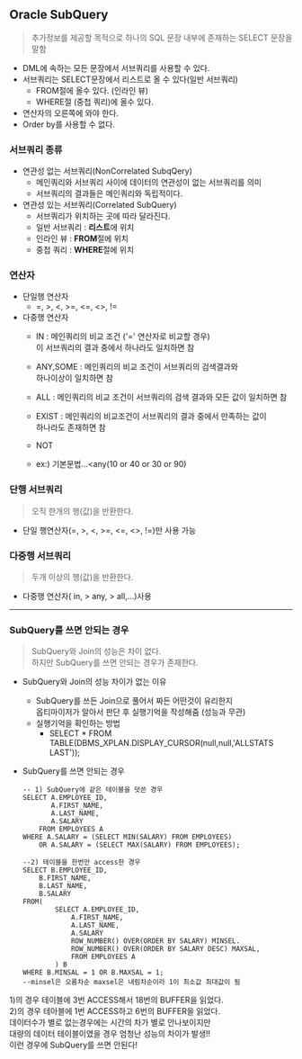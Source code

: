 ## Oracle SubQuery
> 추가정보를 제공할 목적으로 하나의 SQL 문장 내부에 존재하는 SELECT 문장을 말함
- DML에 속하는 모든 문장에서 서브쿼리를 사용할 수 있다.
- 서브쿼리는 SELECT문장에서 리스트로 올 수 있다(일반 서브쿼리)
    - FROM절에 올수 있다. (인라인 뷰)
    - WHERE절 (중첩 쿼리)에 올수 있다.
- 연산자의 오른쪽에 와야 한다.
- Order by를 사용할 수 없다.

### 서브쿼리 종류
- 연관성 없는 서브쿼리(NonCorrelated SubqQery)
    - 메인쿼리와 서브쿼리 사이에 데이터의 연관성이 없는 서브쿼리를 의미
    - 서브쿼리의 결과들은 메인쿼리와 독립적이다.
- 연관성 있는 서브쿼리(Correlated SubQuery) 
    - 서브쿼리가 위치하는 곳에 따라 달라진다.
    - 일반 서브쿼리 : **리스트**에 위치
    - 인라인 뷰 : **FROM**절에 위치
    - 중첩 쿼리 : **WHERE**절에 위치

### 연산자
- 단일행 연산자
    - =, >, <, >=, <=, <>, !=
- 다중행 연산자
    - IN : 메인쿼리의 비교 조건 ('=' 연산자로 비교할 경우)<br>이 서브쿼리의 결과 중에서 하나라도 일치하면 참 
    - ANY,SOME : 메인쿼리의 비교 조건이 서브쿼리의 검색결과와 <br>하나이상이 일치하면 참
    - ALL : 메인쿼리의 비교 조건이 서브쿼리의 검색 결과와 모든 값이 일치하면 참
    - EXIST : 메인쿼리의 비교조건이 서브쿼리의 결과 중에서 만족하는 값이<br> 하나라도 존재하면 참
    - NOT

    - ex:) 기본문법...<any(10 or 40 or 30 or 90)

### 단행 서브쿼리
> 오직 한개의 행(값)을 반환한다. 
- 단일 행연산자(=, >, <, >=, <=, <>, !=)만 사용 가능
### 다중행 서브쿼리
> 두개 이상의 행(값)을 반환한다.
- 다중행 연산자( in, > any, > all,...)사용
---
### SubQuery를 쓰면 안되는 경우
>SubQuery와 Join의 성능은 차이 없다. <br> 하지만 SubQuery를 쓰면 안되는 경우가 존재한다.

- SubQuery와 Join의 성능 차이가 없는 이유
    - SubQuery를 쓰든 Join으로 풀어서 짜든 어떤것이 유리한지<br>
     옵티마이저가 알아서 판단 후 실행기억을 작성해줌 (성능과 무관)
     - 실행기억을 확인하는 방법
        - SELECT * FROM TABLE(DBMS_XPLAN.DISPLAY_CURSOR(null,null,'ALLSTATS LAST'));
      
- SubQuery를 쓰면 안되는 경우 
    
    ```
    -- 1) SubQuery에 같은 테이블을 덧쓴 경우
    SELECT A.EMPLOYEE_ID,
           A.FIRST_NAME,
           A.LAST_NAME,
           A.SALARY
        FROM EMPLOYEES A
    WHERE A.SALARY = (SELECT MIN(SALARY) FROM EMPLOYEES)
        OR A.SALARY = (SELECT MAX(SALARY) FROM EMPLOYEES);

    --2) 테이블을 한번만 access한 경우
    SELECT B.EMPLOYEE_ID,
        B.FIRST_NAME,
        B.LAST_NAME,
        B.SALARY
    FROM(
            SELECT A.EMPLOYEE_ID,
                A.FIRST_NAME,
                A.LAST_NAME,
                A.SALARY
                ROW_NUMBER() OVER(ORDER BY SALARY) MINSEL.
                ROW_NUMBER() OVER(ORDER BY SALARY DESC) MAXSAL,
                FROM EMPLOYEES A
            ) B
    WHERE B.MINSAL = 1 OR B.MAXSAL = 1;
    --minsel은 오름차순 maxsel은 내림차순이라 1이 최소값 최대값이 됨
    ```

1)의 경우 테이블에 3번 ACCESS해서 18번의 BUFFER을 읽었다.<br>
2)의 경우 테아블에 1번 ACCESS하고 6번의 BUFFER을 읽었다. <br>
데이터수가 별로 없는경우에는 시간의 차가 별로 안나보이지만 <br>
대량의 데이터 테이블이였을 경우 엄청난 성능의 차이가 발생!!<br>
이런 경우에 SubQuery를 쓰면 안된다!
